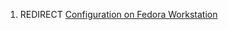 1.  REDIRECT [Configuration on Fedora
    Workstation](Configuration_on_Fedora_Workstation "wikilink")
